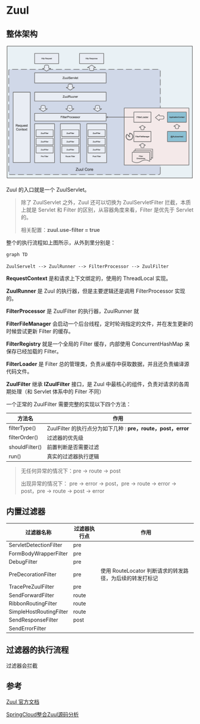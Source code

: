 # Zuul



## 整体架构

![](assets/zuul_01.png)

Zuul 的入口就是一个 ZuulServlet。

> 除了 ZuulServlet 之外，Zuul 还可以切换为 ZuulServletFilter 拦截，本质上就是 Servlet 和 Filter 的区别，从容器角度来看，Filter 是优先于 Servlet 的。
>
> 相关配置：**zuul.use-filter = true**

整个的执行流程如上图所示，从外到里分别是：

```mermaid
graph TD

ZuulServelt --> ZuulRunner --> FilterProcessor --> ZuulFilter
```



**RequestContext** 是和请求上下文绑定的，使用的 ThreadLocal 实现。

**ZuulRunner** 是 Zuul 的执行器，但是主要逻辑还是调用 FilterProcessor 实现的。

**FilterProcessor** 是 ZuulFilter 的执行器，ZuulRunner 就

**FilterFileManager** 会启动一个后台线程，定时轮询指定的文件，并在发生更新的时候尝试更新 Filter 的缓存。

**FilterRegistry** 就是一个全局的 Filter 缓存，内部使用 ConcurrentHashMap 来保存已经加载的 Filter。 

**FilterLoader** 是 Filter 总的管理类，负责从缓存中获取数据，并且还负责编译源代码文件。

**ZuulFilter** 继承 **IZuulFilter** 接口，是 Zuul 中最核心的组件，负责对请求的各周期处理（和 Servlet 体系中的 Filter 不同）

一个正常的 ZuulFilter 需要完整的实现以下四个方法：

| 方法名         | 作用                                                         |
| -------------- | ------------------------------------------------------------ |
| filterType()   | ZuulFilter 的执行点分为如下几种 : **pre，route，post，error** |
| filterOrder()  | 过滤器的优先级                                               |
| shouldFilter() | 前置判断是否需要过滤                                         |
| run()          | 真实的过滤器执行逻辑                                         |

> 无任何异常的情况下：pre -> route -> post 
>
> 出现异常的情况下： pre -> error -> post，pre -> route -> error -> post，pre -> route -> post -> error

## 内置过滤器

| 过滤器名称              | 过滤器执行点 | 作用                                                     |
| ----------------------- | ------------ | -------------------------------------------------------- |
| ServletDetectionFilter  | pre          |                                                          |
| FormBodyWrapperFilter   | pre          |                                                          |
| DebugFilter             | pre          |                                                          |
| PreDecorationFilter     | pre          | 使用 RouteLocator 判断请求的转发路径，为后续的转发打标记 |
| TracePreZuulFilter      | pre          |                                                          |
| SendForwardFilter       | route        |                                                          |
| RibbonRoutingFilter     | route        |                                                          |
| SimpleHostRoutingFilter | route        |                                                          |
| SendResponseFilter      | post         |                                                          |
| SendErrorFilter         |              |                                                          |



## 过滤器的执行流程

过滤器会拦截

## 



## 参考

[Zuul 官方文档](https://github.com/Netflix/zuul/wiki)

[SpringCloud整合Zuul源码分析](https://juejin.cn/post/6856753605249564679#heading-8)